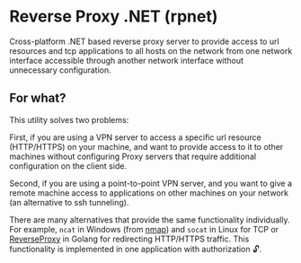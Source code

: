 # Reverse Proxy .NET (rpnet)

Cross-platform .NET based reverse proxy server to provide access to url resources and tcp applications to all hosts on the network from one network interface accessible through another network interface without unnecessary configuration.

## For what?

This utility solves two problems:

First, if you are using a VPN server to access a specific url resource (HTTP/HTTPS) on your machine, and want to provide access to it to other machines without configuring Proxy servers that require additional configuration on the client side.

Second, if you are using a point-to-point VPN server, and you want to give a remote machine access to applications on other machines on your network (an alternative to ssh tunneling).

There are many alternatives that provide the same functionality individually. For example, `ncat` in Windows (from [nmap](https://github.com/nmap/nmap)) and `socat` in Linux for TCP or [ReverseProxy](https://github.com/ilanyu/ReverseProxy) in Golang for redirecting HTTP/HTTPS traffic. This functionality is implemented in one application with authorization 🔓.

<!-- ## 🚀 Installation

## 📌 Using

```PowerShell

```

## 📑 Log
-->